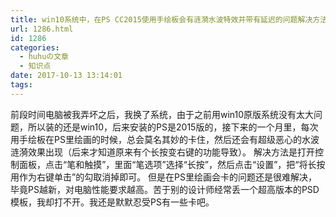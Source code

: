 ```yaml
---
title: win10系统中，在PS CC2015使用手绘板会有涟漪水波特效并带有延迟的问题解决方法
url: 1286.html
id: 1286
categories:
  - huhuの文章
  - 知识点
date: 2017-10-13 13:14:01
tags:
---
```


前段时间电脑被我弄坏之后，我换了系统，由于之前用win10原版系统没有太大问题，所以装的还是win10，后来安装的PS是2015版的，接下来的一个月里，每次用手绘板在PS里绘画的时候，总会莫名其妙的卡住，然后还会有超级恶心的水波涟漪效果出现（后来才知道原来有个长按变右键的功能导致）。 解决方法是打开控制面板，点击“笔和触摸”，里面“笔选项”选择“长按”，然后点击“设置”，把“将长按用作为右键单击”的勾取消掉即可。 但是在PS里绘画会卡的问题还是很难解决，毕竟PS越新，对电脑性能要求越高。苦于别的设计师经常丢一个超高版本的PSD模板，我却打不开。我还是默默忍受PS有一些卡吧。